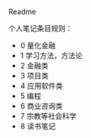 Readme



个人笔记条目规则：

- 0 量化金融
- 1 学习方法，方法论
- 2 金融类
- 3 项目类
- 4 应用软件类
- 5 编程
- 6 商业咨询类
- 7 宗教等社会科学
- 8 读书笔记